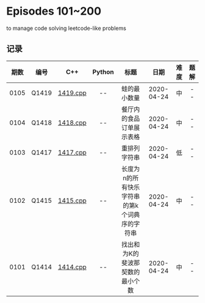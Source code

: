 # Episodes 101~200

to manage code solving leetcode-like problems

## 记录

|期数|编号|C++|Python|标题|日期|难度|题解|
|:---:|:---:|:---:|:---:|:---:|:---:|:---:|:---:|
|0105|Q1419|[1419.cpp](q1419.cpp)|--|蛙的最小数量|2020-04-24|中|--|
|0104|Q1418|[1418.cpp](q1418.cpp)|--|餐厅内的食品订单展示表格|2020-04-24|中|--|
|0103|Q1417|[1417.cpp](q1417.cpp)|--|重排列字符串|2020-04-24|低|--|
|0102|Q1415|[1415.cpp](q1415.cpp)|--|长度为n的所有快乐字符串的第k个词典序的字符串|2020-04-24|中|--|
|0101|Q1414|[1414.cpp](q1414.cpp)|--|找出和为K的斐波那契数的最小个数|2020-04-24|中|--|
